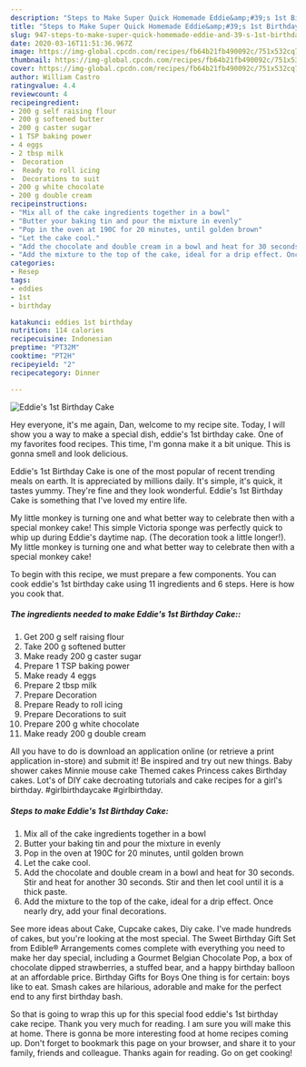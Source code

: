 ```yaml
---
description: "Steps to Make Super Quick Homemade Eddie&amp;#39;s 1st Birthday Cake"
title: "Steps to Make Super Quick Homemade Eddie&amp;#39;s 1st Birthday Cake"
slug: 947-steps-to-make-super-quick-homemade-eddie-and-39-s-1st-birthday-cake
date: 2020-03-16T11:51:36.967Z
image: https://img-global.cpcdn.com/recipes/fb64b21fb490092c/751x532cq70/eddies-1st-birthday-cake-recipe-main-photo.jpg
thumbnail: https://img-global.cpcdn.com/recipes/fb64b21fb490092c/751x532cq70/eddies-1st-birthday-cake-recipe-main-photo.jpg
cover: https://img-global.cpcdn.com/recipes/fb64b21fb490092c/751x532cq70/eddies-1st-birthday-cake-recipe-main-photo.jpg
author: William Castro
ratingvalue: 4.4
reviewcount: 4
recipeingredient:
- 200 g self raising flour
- 200 g softened butter
- 200 g caster sugar
- 1 TSP baking power
- 4 eggs
- 2 tbsp milk
-  Decoration
-  Ready to roll icing
-  Decorations to suit
- 200 g white chocolate
- 200 g double cream
recipeinstructions:
- "Mix all of the cake ingredients together in a bowl"
- "Butter your baking tin and pour the mixture in evenly"
- "Pop in the oven at 190C for 20 minutes, until golden brown"
- "Let the cake cool."
- "Add the chocolate and double cream in a bowl and heat for 30 seconds. Stir and heat for another 30 seconds. Stir and then let cool until it is a thick paste."
- "Add the mixture to the top of the cake, ideal for a drip effect. Once nearly dry, add your final decorations."
categories:
- Resep
tags:
- eddies
- 1st
- birthday

katakunci: eddies 1st birthday
nutrition: 114 calories
recipecuisine: Indonesian
preptime: "PT32M"
cooktime: "PT2H"
recipeyield: "2"
recipecategory: Dinner

---
```



![Eddie&#39;s 1st Birthday Cake](https://img-global.cpcdn.com/recipes/fb64b21fb490092c/751x532cq70/eddies-1st-birthday-cake-recipe-main-photo.jpg)

Hey everyone, it's me again, Dan, welcome to my recipe site. Today, I will show you a way to make a special dish, eddie&#39;s 1st birthday cake. One of my favorites food recipes. This time, I'm gonna make it a bit unique. This is gonna smell and look delicious.

Eddie&#39;s 1st Birthday Cake is one of the most popular of recent trending meals on earth. It is appreciated by millions daily. It's simple, it's quick, it tastes yummy. They're fine and they look wonderful. Eddie&#39;s 1st Birthday Cake is something that I've loved my entire life.

My little monkey is turning one and what better way to celebrate then with a special monkey cake! This simple Victoria sponge was perfectly quick to whip up during Eddie&#39;s daytime nap. (The decoration took a little longer!). My little monkey is turning one and what better way to celebrate then with a special monkey cake!


To begin with this recipe, we must prepare a few components. You can cook eddie&#39;s 1st birthday cake using 11 ingredients and 6 steps. Here is how you cook that.

##### The ingredients needed to make Eddie&#39;s 1st Birthday Cake::

1. Get 200 g self raising flour
1. Take 200 g softened butter
1. Make ready 200 g caster sugar
1. Prepare 1 TSP baking power
1. Make ready 4 eggs
1. Prepare 2 tbsp milk
1. Prepare  Decoration
1. Prepare  Ready to roll icing
1. Prepare  Decorations to suit
1. Prepare 200 g white chocolate
1. Make ready 200 g double cream


All you have to do is download an application online (or retrieve a print application in-store) and submit it! Be inspired and try out new things. Baby shower cakes Minnie mouse cake Themed cakes Princess cakes Birthday cakes. Lot&#39;s of DIY cake decroating tutorials and cake recipes for a girl&#39;s birthday. #girlbirthdaycake #girlbirthday. 

##### Steps to make Eddie&#39;s 1st Birthday Cake:

1. Mix all of the cake ingredients together in a bowl
1. Butter your baking tin and pour the mixture in evenly
1. Pop in the oven at 190C for 20 minutes, until golden brown
1. Let the cake cool.
1. Add the chocolate and double cream in a bowl and heat for 30 seconds. Stir and heat for another 30 seconds. Stir and then let cool until it is a thick paste.
1. Add the mixture to the top of the cake, ideal for a drip effect. Once nearly dry, add your final decorations.


See more ideas about Cake, Cupcake cakes, Diy cake. I&#39;ve made hundreds of cakes, but you&#39;re looking at the most special. The Sweet Birthday Gift Set from Edible® Arrangements comes complete with everything you need to make her day special, including a Gourmet Belgian Chocolate Pop, a box of chocolate dipped strawberries, a stuffed bear, and a happy birthday balloon at an affordable price. Birthday Gifts for Boys One thing is for certain: boys like to eat. Smash cakes are hilarious, adorable and make for the perfect end to any first birthday bash. 

So that is going to wrap this up for this special food eddie&#39;s 1st birthday cake recipe. Thank you very much for reading. I am sure you will make this at home. There is gonna be more interesting food at home recipes coming up. Don't forget to bookmark this page on your browser, and share it to your family, friends and colleague. Thanks again for reading. Go on get cooking!
